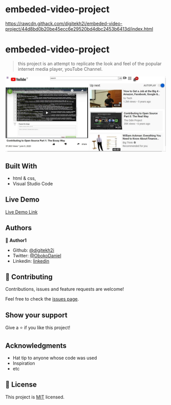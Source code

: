 # embeded-video-project
https://rawcdn.githack.com/digitekh2i/embeded-video-project/44d8bd0b20be45ecc6e29520bd4dbc2453b6413d/index.html

# embeded-video-project

> this project is an attempt to replicate the look and feel of the popular internet media player, youTube Channel.

![](img/scrshot.jpg)


## Built With

- html & css,
- Visual Studio Code

## Live Demo
[Live Demo Link](https://rawcdn.githack.com/digitekh2i/embeded-video-project/44d8bd0b20be45ecc6e29520bd4dbc2453b6413d/index.html)

## Authors

👤 **Author1**

- Github: [@digitekh2i](https://https://github.com/digitekh2i)
- Twitter: [@ObokoDaniel](https://twitter.com/ObokoDaniel)
- Linkedin: [linkedin](http://linkedin.com/in/daniel-dikachi-1luvtek101)

## 🤝 Contributing

Contributions, issues and feature requests are welcome!

Feel free to check the [issues page](issues/).

## Show your support

Give a ⭐️ if you like this project!

## Acknowledgments

- Hat tip to anyone whose code was used
- Inspiration
- etc

## 📝 License

This project is [MIT](lic.url) licensed.
